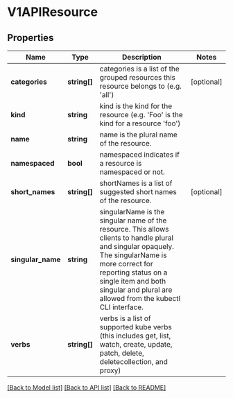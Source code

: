 # V1APIResource

## Properties
Name | Type | Description | Notes
------------ | ------------- | ------------- | -------------
**categories** | **string[]** | categories is a list of the grouped resources this resource belongs to (e.g. &#39;all&#39;) | [optional] 
**kind** | **string** | kind is the kind for the resource (e.g. &#39;Foo&#39; is the kind for a resource &#39;foo&#39;) | 
**name** | **string** | name is the plural name of the resource. | 
**namespaced** | **bool** | namespaced indicates if a resource is namespaced or not. | 
**short_names** | **string[]** | shortNames is a list of suggested short names of the resource. | [optional] 
**singular_name** | **string** | singularName is the singular name of the resource.  This allows clients to handle plural and singular opaquely. The singularName is more correct for reporting status on a single item and both singular and plural are allowed from the kubectl CLI interface. | 
**verbs** | **string[]** | verbs is a list of supported kube verbs (this includes get, list, watch, create, update, patch, delete, deletecollection, and proxy) | 

[[Back to Model list]](../README.md#documentation-for-models) [[Back to API list]](../README.md#documentation-for-api-endpoints) [[Back to README]](../README.md)


